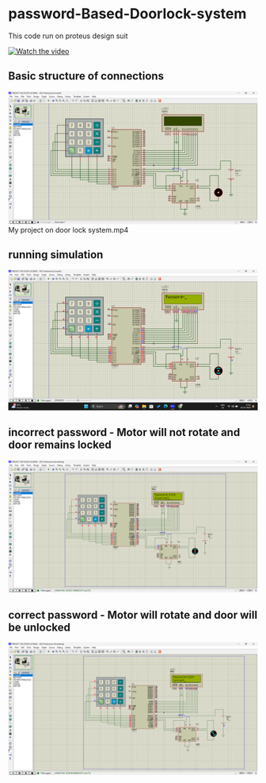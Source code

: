 # password-Based-Doorlock-system
This code run on proteus design suit

[![Watch the video](https://raw.githubusercontent.com/akashsinghgithub/password-Based-Doorlock-system/blob/ceac82c2cede9114c33bd918ac84517f2215bca9/basic-structure.png)](https://raw.githubusercontent.com/akashsinghgithub/password-Based-Doorlock-system/blob/ceac82c2cede9114c33bd918ac84517f2215bca9/basic-structure.png/Working_video.mp4)

## Basic structure of connections
![alt text](https://github.com/akashsinghgithub/password-Based-Doorlock-system/blob/ceac82c2cede9114c33bd918ac84517f2215bca9/basic-structure.png)
My project on door lock system.mp4

## running simulation
![alt text](https://github.com/akashsinghgithub/password-Based-Doorlock-system/blob/ceac82c2cede9114c33bd918ac84517f2215bca9/program-running.png)

## incorrect password - Motor will not rotate and door remains locked
![alt text](https://github.com/akashsinghgithub/password-Based-Doorlock-system/blob/ceac82c2cede9114c33bd918ac84517f2215bca9/incorrect-password.png)

## correct password - Motor will rotate and door will be unlocked
![alt text](https://github.com/akashsinghgithub/password-Based-Doorlock-system/blob/ceac82c2cede9114c33bd918ac84517f2215bca9/correct-password.png)



